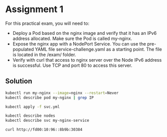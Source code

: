# Assignment 1

For this practical exam, you will need to:

- Deploy a Pod based on the nginx image and verify that it has an IPv6 address allocated. Make sure the Pod is called my-nginx.
- Expose the nginx app with a NodePort Service. You can use the pre-populated YAML file service-challenge.yaml as a starting point. The file is located in the /exam/ folder.
- Verify with curl that access to nginx server over the Node IPv6 address is successful. Use TCP and port 80 to access this server.

## Solution

```bash
kubectl run my-nginx --image=nginx --restart=Never
kubectl describe pod my-nginx | grep IP

kubectl apply -f svc.yml

kubectl describe nodes
kubectl describe svc my-nginx-service

curl http://fd00:10:96::8b9b:30384

```
